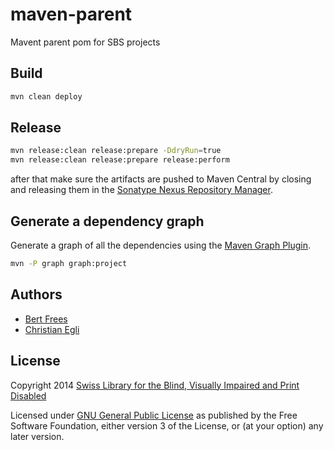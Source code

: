 # maven-parent

Mavent parent pom for SBS projects

## Build

```sh
mvn clean deploy
```

## Release

```sh
mvn release:clean release:prepare -DdryRun=true
mvn release:clean release:prepare release:perform
```
after that make sure the artifacts are pushed to Maven Central by
closing and releasing them in the
[Sonatype Nexus Repository Manager](https://oss.sonatype.org/#stagingRepositories).

## Generate a dependency graph

Generate a graph of all the dependencies using the [Maven Graph Plugin][].

```sh
mvn -P graph graph:project
```

## Authors

- [Bert Frees][frees]
- [Christian Egli][egli]

## License

Copyright 2014 [Swiss Library for the Blind, Visually Impaired and Print Disabled][sbs]

Licensed under [GNU General Public License][] as published by the Free
Software Foundation, either version 3 of the License, or (at your
option) any later version.

[DAISY Pipeline 2]: https://github.com/daisy-consortium/pipeline-assembly/releases
[frees]: https://github.com/bertfrees
[egli]: https://github.com/egli
[sbs]: http://www.sbs.ch/
[GNU General Public License]: http://www.gnu.org/licenses/gpl.html
[Maven Graph Plugin]: http://mvnplugins.fusesource.org/maven/1.4/maven-graph-plugin/index.html
